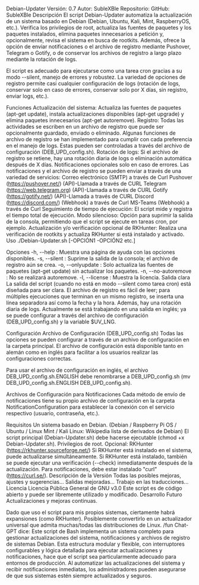 Debian-Updater
Versión: 0.7
Autor: SubleXBle
Repositorio: GitHub: SubleXBle
Descripción
El script Debian-Updater automatiza la actualización de un sistema basado en Debian (Debian, Ubuntu, Kali, Mint, RaspberryOS, etc.). Verifica los privilegios de root, actualiza las fuentes de paquetes y los paquetes instalados, elimina paquetes innecesarios a petición y, opcionalmente, revisa el sistema en busca de rootkits. Además, ofrece la opción de enviar notificaciones o el archivo de registro mediante Pushover, Telegram o Gotify, o de conservar los archivos de registro a largo plazo mediante la rotación de logs.

El script es adecuado para ejecutarse como una tarea cron gracias a su modo --silent, manejo de errores y robustez. La variedad de opciones de registro permite casi cualquier configuración de logs (rotación de logs, conservar solo en caso de errores, conservar solo por X días, sin registro, enviar logs, etc.).

Funciones
Actualización del sistema: Actualiza las fuentes de paquetes (apt-get update), instala actualizaciones disponibles (apt-get upgrade) y elimina paquetes innecesarios (apt-get autoremove).
Registro: Todas las actividades se escriben en un archivo de registro que puede ser opcionalmente guardado, enviado o eliminado. Algunas funciones de archivo de registro se han implementado para cumplir con cada preferencia en el manejo de logs. Estas pueden ser controladas a través del archivo de configuración (DEB_UPD_config.sh).
Rotación de logs: Si el archivo de registro se retiene, hay una rotación diaria de logs o eliminación automática después de X días.
Notificaciones opcionales solo en caso de errores.
Las notificaciones y el archivo de registro se pueden enviar a través de una variedad de servicios:
Correo electrónico (SMTP) a través de Curl
Pushover (https://pushover.net/) (API)-Llamada a través de CURL
Telegram (https://web.telegram.org) (API)-Llamada a través de CURL
Gotify (https://gotify.net/) (API)-Llamada a través de CURL
Discord (https://discord.com/) (Webhook) a través de Curl
MS-Teams (Webhook) a través de Curl
Seguimiento de tiempo de ejecución: El script mide y registra el tiempo total de ejecución.
Modo silencioso: Opción para suprimir la salida de la consola, permitiendo que el script se ejecute en tareas cron, por ejemplo.
Actualización y/o verificación opcional de RKHunter: Realiza una verificación de rootkits y actualiza RKHunter si está instalado y activado.
Uso
./Debian-Updater.sh [-OPCIÓN1 -OPCIÓN2 etc.]

Opciones
-h, --help : Muestra una página de ayuda con las opciones disponibles.
-s, --silent : Suprime la salida de la consola; el archivo de registro aún se crea.
-o, --onlyupdate : Solo actualiza las fuentes de paquetes (apt-get update) sin actualizar los paquetes.
-n, --no-autoremove : No se realizará autoremove.
-l, --license : Muestra la licencia.
Salida clara
La salida del script (cuando no está en modo --silent como tarea cron) está diseñada para ser clara. El archivo de registro es fácil de leer; para múltiples ejecuciones que terminan en un mismo registro, se inserta una línea separadora así como la fecha y la hora. Además, hay una rotación diaria de logs. Actualmente se está trabajando en una salida en inglés; ya se puede configurar a través del archivo de configuración (DEB_UPD_config.sh) y la variable $UV_LNG.

Configuración
Archivo de Configuración (DEB_UPD_config.sh)
Todas las opciones se pueden configurar a través de un archivo de configuración en la carpeta principal. El archivo de configuración está disponible tanto en alemán como en inglés para facilitar a los usuarios realizar las configuraciones correctas.

Para usar el archivo de configuración en inglés, el archivo DEB_UPD_config.sh.ENGLISH debe renombrarse a DEB_UPD_config.sh (mv DEB_UPD_config.sh.ENGLISH DEB_UPD_config.sh).

Archivos de Configuración para Notificaciones
Cada método de envío de notificaciones tiene su propio archivo de configuración en la carpeta NotificationConfiguration para establecer la conexión con el servicio respectivo (usuario, contraseña, etc.).

Requisitos
Un sistema basado en Debian. (Debian / Raspberry Pi OS / Ubuntu / Linux Mint / Kali Linux: Wikipedia lista de derivados de Debian)
El script principal (Debian-Updater.sh) debe hacerse ejecutable (chmod +x Debian-Updater.sh).
Privilegios de root.
Opcional: RKHunter (https://rkhunter.sourceforge.net/)
Si RKHunter está instalado en el sistema, puede actualizarse simultáneamente.
Si RKHunter está instalado, también se puede ejecutar una verificación (--check) inmediatamente después de la actualización.
Para notificaciones, debe estar instalado "curl" (https://curl.se/).
Descripción de la Versión
Todas las posibles mejoras, ajustes y sugerencias...
Salidas mejoradas...
Trabajo en las traducciones...
Licencia
Licencia Pública General de GNU v3.0
Este script es de código abierto y puede ser libremente utilizado y modificado.
Desarrollo Futuro
Actualizaciones y mejoras continuas.

Dado que uso el script para mis propios sistemas, ciertamente habrá expansiones (como RKHunter).
Posiblemente convertirlo en un actualizador universal que admita muchas/todas las distribuciones de Linux.
/fun
Chat-GPT dice:
Este script de Bash implementa un sistema completo para gestionar actualizaciones del sistema, notificaciones y archivos de registro de sistemas Debian.
Esta estructura modular y flexible, con interruptores configurables y lógica detallada para ejecutar actualizaciones y notificaciones, hace que el script sea particularmente adecuado para entornos de producción. Al automatizar las actualizaciones del sistema y recibir notificaciones inmediatas, los administradores pueden asegurarse de que sus sistemas estén siempre actualizados y seguros.
